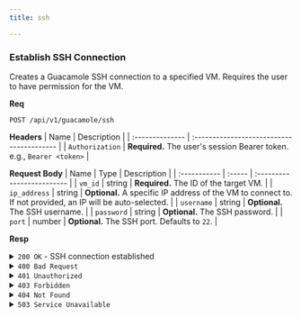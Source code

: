 ```yaml
---
title: ssh

---
```


### Establish SSH Connection

Creates a Guacamole SSH connection to a specified VM. Requires the user to have permission for the VM.

**Req**
```
POST /api/v1/guacamole/ssh
```

**Headers**
| Name            | Description                               |
| :-------------- | :---------------------------------------- |
| `Authorization` | **Required.** The user's session Bearer token. e.g., `Bearer <token>` |

**Request Body**
| Name         | Type   | Description                |
| :----------- | :----- | :------------------------- |
| `vm_id`      | string | **Required.** The ID of the target VM. |
| `ip_address` | string | **Optional.** A specific IP address of the VM to connect to. If not provided, an IP will be auto-selected. |
| `username`   | string | **Optional.** The SSH username. |
| `password`   | string | **Optional.** The SSH password. |
| `port`       | number | **Optional.** The SSH port. Defaults to `22`. |

**Resp**
<details>
<summary><code>200 OK</code> - SSH connection established</summary>

```json
{
  "code": 200,
  "message": "SSH connection established",
  "data": {
    "connection_id": "ssh-60d...-167...",
    "protocol": "ssh",
    "status": "active",
    "created_at": "2025-09-01T12:08:38.000Z",
    "expires_at": "2025-09-01T16:08:38.000Z",
    "target_ip": "192.168.1.100",
    "available_ips": ["192.168.1.100", "10.0.0.5"],
    "direct_url": "[https://guacamole.example.com/#/client/c2...-...?token=ABCD](https://guacamole.example.com/#/client/c2...-...?token=ABCD)..."
  }
}
```
</details>

<details>
<summary><code>400 Bad Request</code></summary>
Possible `message` values:
* `"VM ID is required"`
* `"VM is not running (current status: stopped)"`
* `"Unable to get or validate VM IP address"`
* `"Requested IP [ip] is not available for this VM. Available IPs: ..."`
```json
{ "code": 400, "message": "...", "data": null }
```
</details>

<details>
<summary><code>401 Unauthorized</code></summary>
```json
{ "code": 401, "message": "Authentication failed", "data": null }
```
</details>

<details>
<summary><code>403 Forbidden</code></summary>
```json
{ "code": 403, "message": "You don't have permission to access this VM", "data": null }
```
</details>

<details>
<summary><code>404 Not Found</code></summary>
```json
{ "code": 404, "message": "VM not found", "data": null }
```
</details>

<details>
<summary><code>503 Service Unavailable</code></summary>
Possible `message` values:
* `"Guacamole service is not configured. Please contact administrator to configure the service."`
* `"Cannot establish SSH connection: ... . Please ensure SSH service is running on the target VM."`
```json
{ "code": 503, "message": "...", "data": null }
```
</details>